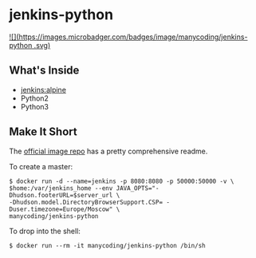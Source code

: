 # jenkins-python
[![](https://images.microbadger.com/badges/image/manycoding/jenkins-python
.svg)](https://microbadger.com/images/manycoding/jenkins-python)

## What's Inside

* [jenkins:alpine](https://hub.docker.com/_/jenkins/)
* Python2
* Python3


## Make It Short 
The [official image repo](https://github.com/jenkinsci/docker) has a pretty comprehensive readme.

To create a master:

    $ docker run -d --name=jenkins -p 8080:8080 -p 50000:50000 -v \
    $home:/var/jenkins_home --env JAVA_OPTS="-Dhudson.footerURL=$server_url \
    -Dhudson.model.DirectoryBrowserSupport.CSP= -Duser.timezone=Europe/Moscow" \
    manycoding/jenkins-python



To drop into the shell:

    $ docker run --rm -it manycoding/jenkins-python /bin/sh

